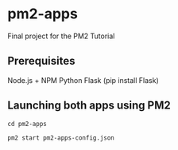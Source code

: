 # pm2-apps
Final project for the PM2 Tutorial

## Prerequisites
Node.js + NPM
Python
Flask (pip install Flask)

## Launching both apps using PM2
`cd pm2-apps`

`pm2 start pm2-apps-config.json`
